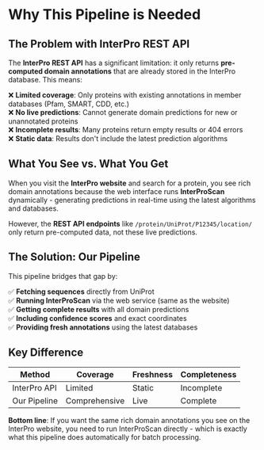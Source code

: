 # Why This Pipeline is Needed

## The Problem with InterPro REST API

The **InterPro REST API** has a significant limitation: it only returns **pre-computed domain annotations** that are already stored in the InterPro database. This means:

❌ **Limited coverage**: Only proteins with existing annotations in member databases (Pfam, SMART, CDD, etc.)  
❌ **No live predictions**: Cannot generate domain predictions for new or unannotated proteins  
❌ **Incomplete results**: Many proteins return empty results or 404 errors  
❌ **Static data**: Results don't include the latest prediction algorithms  

## What You See vs. What You Get

When you visit the **InterPro website** and search for a protein, you see rich domain annotations because the web interface runs **InterProScan** dynamically - generating predictions in real-time using the latest algorithms and databases.

However, the **REST API endpoints** like `/protein/UniProt/P12345/location/` only return pre-computed data, not these live predictions.

## The Solution: Our Pipeline

This pipeline bridges that gap by:

✅ **Fetching sequences** directly from UniProt  
✅ **Running InterProScan** via the web service (same as the website)  
✅ **Getting complete results** with all domain predictions  
✅ **Including confidence scores** and exact coordinates  
✅ **Providing fresh annotations** using the latest databases  

## Key Difference

| Method | Coverage | Freshness | Completeness |
|--------|----------|-----------|--------------|
| InterPro API | Limited | Static | Incomplete |
| Our Pipeline | Comprehensive | Live | Complete |

**Bottom line**: If you want the same rich domain annotations you see on the InterPro website, you need to run InterProScan directly - which is exactly what this pipeline does automatically for batch processing.
